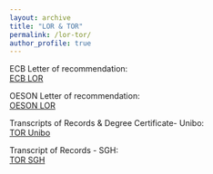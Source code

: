 ```yaml
---
layout: archive
title: "LOR & TOR"
permalink: /lor-tor/
author_profile: true
---
```


ECB Letter of recommendation:  
[ECB LOR](/files/ECB_LetterOfReference_GC.pdf)

OESON Letter of recommendation:  
[OESON LOR](/files/GC-OESON-LOR.pdf)

Transcripts of Records & Degree Certificate- Unibo:  
[TOR Unibo](/files/TOR-with-graduation-mark.pdf)

Transcript of Records - SGH:  
[TOR SGH](/files/Final-Transcript-of-Records-SGH.pdf)
